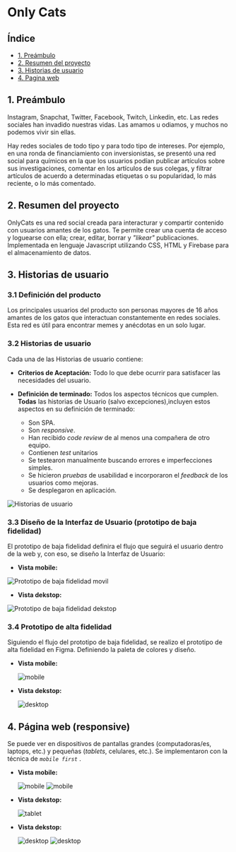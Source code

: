 # Only Cats

## Índice

* [1. Preámbulo](#1-preámbulo)
* [2. Resumen del proyecto](#2-resumen-del-proyecto)
* [3. Historias de usuario](#4-historia-de-usurio)
* [4. Pagina web](#5-pagina-web)

## 1. Preámbulo

Instagram, Snapchat, Twitter, Facebook, Twitch, Linkedin, etc. Las redes
sociales han invadido nuestras vidas. Las amamos u odiamos, y muchos no podemos
vivir sin ellas.

Hay redes sociales de todo tipo y para todo tipo de intereses. Por ejemplo,
en una ronda de financiamiento con inversionistas, se presentó una red social
para químicos en la que los usuarios podían publicar artículos sobre sus
investigaciones, comentar en los artículos de sus colegas, y filtrar artículos
de acuerdo a determinadas etiquetas o su popularidad, lo más reciente, o lo
más comentado.

## 2. Resumen del proyecto
OnlyCats es una red social creada para interacturar y compartir contenido con usuarios amantes de los gatos. Te permite crear una cuenta de acceso y loguearse con ella; crear, editar, borrar y _"likear"_ publicaciones. Implementada en lenguaje Javascript utilizando CSS, HTML y Firebase para el almacenamiento de datos.
## 3. Historias de usuario
### 3.1 Definición del producto
Los principales usuarios del producto son personas mayores de 16 años amantes de los gatos que interactuan constantemente en redes sociales. Esta red es útil para encontrar memes y anécdotas en un solo lugar.

### 3.2 Historias de usuario
Cada una de las Historias de usuario contiene:
* **Criterios de Aceptación:** Todo lo que debe ocurrir para satisfacer las
  necesidades del usuario.

* **Definición de terminado:** Todos los aspectos técnicos que cumplen. **Todas** las historias de Usuario (salvo excepciones),incluyen estos aspectos en su definición de terminado:
  - Son SPA.
  - Son _responsive_.
  - Han recibido _code review_ de al menos una compañera de otro equipo.
  - Contienen _test_ unitarios
  - Se testearon manualmente buscando errores e imperfecciones simples.
  - Se hicieron _pruebas_ de usabilidad e incorporaron el _feedback_ de los
    usuarios como mejoras.
  - Se desplegaron en aplicación.

![Historias de usuario](./src/img/historiasUsuario.png)

### 3.3 Diseño de la Interfaz de Usuario (prototipo de baja fidelidad)

El prototipo de baja fidelidad definira el flujo que seguirá el usuario dentro de la web y, con eso, se diseño la Interfaz de Usuario:

* **Vista mobile:**

![Prototipo de baja fidelidad movil](./src/img/bajafidelidadMovil.png)


* **Vista dekstop:**

![Prototipo de baja fidelidad dekstop](./src/img/bajafidelidadDekstop.png)
### 3.4 Prototipo de alta fidelidad

Siguiendo el flujo del prototipo de baja fidelidad, se realizo el prototipo de alta fidelidad en Figma. Definiendo la paleta de colores y diseño.

* **Vista mobile:**

    ![mobile](./src/img/altafidelidadMovil.png)

* **Vista dekstop:**

    ![desktop](./src/img/altafidelidadDekstop.png)


## 4. Página web (responsive)
Se puede ver en dispositivos de pantallas grandes (computadoras/es, laptops, etc.) y pequeñas (_tablets_, celulares, etc.). Se implementaron con la técnica de _`mobile first`_ .

* **Vista mobile:**

    ![mobile](./src/img/responsiveMob.png)
    ![mobile](./src/img/responsiveMob2.png)


* **Vista dekstop:**

    ![tablet](./src/img/responsiveTablet.png)

* **Vista dekstop:**

    ![desktop](./src/img/responsiveDeks.png)
    ![desktop](./src/img/responsiveDeks2.png)
